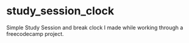 # study_session_clock
 Simple Study Session and break clock I made while working through a freecodecamp project.

